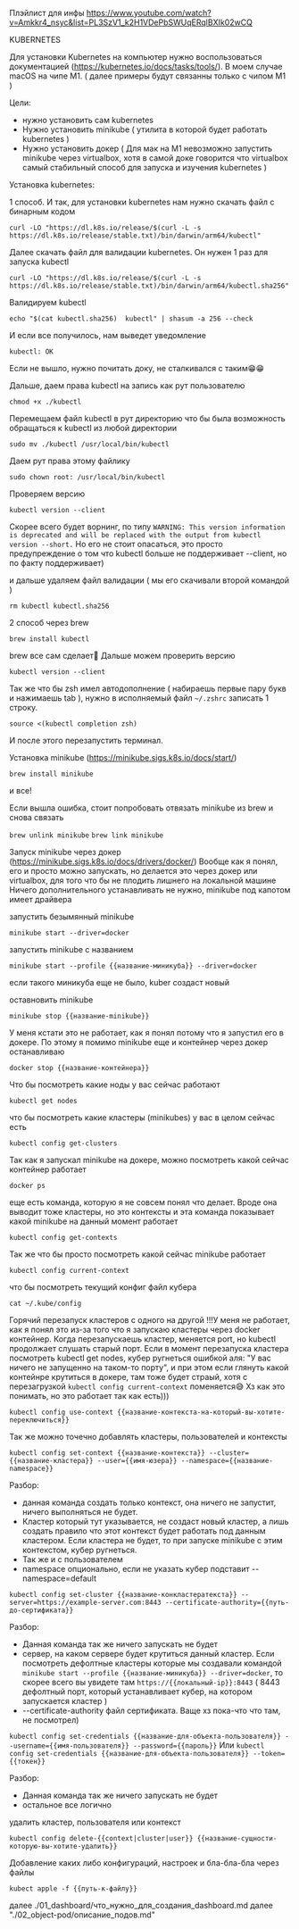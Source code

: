 Плэйлист для инфы https://www.youtube.com/watch?v=Amkkr4_nsyc&list=PL3SzV1_k2H1VDePbSWUqERqlBXIk02wCQ

KUBERNETES

Для установки Kubernetes на компьютер нужно воспользоваться документацией (https://kubernetes.io/docs/tasks/tools/). В моем случае macOS на чипе M1. ( далее примеры будут связанны только с чипом M1 )

Цели:
 - нужно установить сам kubernetes
 - Нужно установить minikube ( утилита в которой будет работать kubernetes )
 - Нужно установить докер ( Для мак на М1 невозможно запустить minikube через virtualbox, хотя в самой доке говорится что virtualbox самый стабильный способ для запуска и изучения kubernetes )

Установка kubernetes:

1 способ.
И так, для установки kubernetes нам нужно скачать файл с бинарным кодом

```curl -LO "https://dl.k8s.io/release/$(curl -L -s https://dl.k8s.io/release/stable.txt)/bin/darwin/arm64/kubectl"```

Далее скачать файл для валидации kubernetes. Он нужен 1 раз для запуска kubectl

```curl -LO "https://dl.k8s.io/release/$(curl -L -s https://dl.k8s.io/release/stable.txt)/bin/darwin/arm64/kubectl.sha256"```

Валидируем kubectl 

```echo "$(cat kubectl.sha256)  kubectl" | shasum -a 256 --check```

И если все получилось, нам выведет уведомление

```kubectl: OK```

Если не вышло, нужно почитать доку, не сталкивался с таким😁😁

Дальше, даем права kubectl на запись как рут пользователю

```chmod +x ./kubectl```

Перемещаем файл kubectl в рут директорию что бы была возможность обращаться к kubectl из любой директории

```sudo mv ./kubectl /usr/local/bin/kubectl```

Даем рут права этому файлику

```sudo chown root: /usr/local/bin/kubectl```

Проверяем версию

```kubectl version --client```

Скорее всего будет ворнинг, по типу
```WARNING: This version information is deprecated and will be replaced with the output from kubectl version --short.```
Но его не стоит опасаться, это просто предупреждение о том что kubectl больше не поддерживает --client, но по факту поддерживает)

и дальше удаляем файл валидации ( мы его скачивали второй командой )

```rm kubectl kubectl.sha256```

2 способ через brew

```brew install kubectl```

brew все сам сделает🤪
Дальше можем проверить версию

```kubectl version --client```

Так же что бы zsh имел автодополнение ( набираешь первые пару букв и нажимаешь tab ), нужно в исполняемый файл ```~/.zshrc``` записать 1 строку.

```source <(kubectl completion zsh)```

И после этого перезапустить терминал.

Установка minikube (https://minikube.sigs.k8s.io/docs/start/)

```brew install minikube```

и все!

Если вышла ошибка, стоит попробовать отвязать minikube из brew и снова связать

```brew unlink minikube```
```brew link minikube```

Запуск minikube через докер (https://minikube.sigs.k8s.io/docs/drivers/docker/)
Вообще как я понял, его и просто можно запускать, но делается это через докер или virtualbox, для того что бы не плодить лишнего на локальной машине
Ничего дополнительного устанавливать не нужно, minikube под капотом имеет драйвера

запустить безымянный minikube

```minikube start --driver=docker```

запустить minikube с названием

```minikube start --profile {{название-миникуба}} --driver=docker```

если такого миникуба еще не было, kuber создаст новый

оставновить minikube

```minikube stop {{название-minikube}}```

У меня кстати это не работает, как я понял потому что я запустил его в докере. По этому я помимо minikube еще и контейнер через докер останавливаю

```docker stop {{название-контейнера}}```

Что бы посмотреть какие ноды у вас сейчас работают

```kubectl get nodes```

что бы посмотреть какие кластеры (minikubes) у вас в целом сейчас есть

```kubectl config get-clusters```

Так как я запускал minikube на докере, можно посмотреть какой сейчас контейнер работает

```docker ps```

еще есть команда, которую я не совсем понял что делает. Вроде она выводит тоже кластеры, но это контексты и эта команда показывает какой minikube на данный момент работает

```kubectl config get-contexts```

Так же что бы просто посмотреть какой сейчас minikube работает

```kubectl config current-context```

что бы посмотреть текущий конфиг файл кубера

```cat ~/.kube/config```

Горячий перезапуск кластеров с одного на другой
!!!У меня не работает, как я понял это из-за того что я запускаю кластеры через docker контейнер. Когда перезапускаешь кластер, меняется port, но kubectl продолжает слушать старый порт. Если в момент перезапуска кластера посмотреть kubectl get nodes, кубер ругнеться ошибкой аля: "У вас ничего не запущенно на таком-то порту", и при этом если глянуть какой контейнре крутиться в докере, там тоже будет страый, хотя с перезагрузкой ```kubectl config current-context``` поменяется😅 Хз как это понимать, но это работает так как есть)))

```kubectl config use-context {{название-контекста-на-который-вы-хотите-переключиться}}```

Так же можно точечно добавлять кластеры, пользователей и контексты

```kubectl config set-context {{название-контекста}} --cluster={{название-кластера}} --user={{имя-юзера}} --namespace={{название-namespace}}```

Разбор:
 - данная команда создать только контекст, она ничего не запустит, ничего выполняться не будет.
 - Кластер который тут указывается, не создаст новый кластер, а лишь создать правило что этот контекст будет работать под данным кластером. Если кластера не будет, то при запуске minikube с этим контекстом, кубер ругнеться.
 - Так же и с пользователем
 - namespace опционально, если не указать кубер подставит --namespace=default

```kubectl config set-cluster {{название-конкластератекста}} --server=https://example-server.com:8443 --certificate-authority={{путь-до-сертификата}}```

Разбор:
 - Данная команда так же ничего запускать не будет
 - сервер, на каком сервере будет крутиться данный кластер. Если посмотреть дефолтные кластеры которые мы создавали командой ```minikube start --profile {{название-миникуба}} --driver=docker```, то скорее всего вы увидете там ```https://{{локальный-ip}}:8443``` ( 8443 дефолтный порт, который устанавливает кубер, на котором запускается кластер )
 - --certificate-authority файл сертификата. Ваще хз пока-что что там, не посмотрел)

```kubectl config set-credentials {{название-для-объекта-пользователя}} --username={{имя-пользователя}} --password={{пароль}}```
Или 
```kubectl config set-credentials {{название-для-объекта-пользователя}} --token={{токен}}```

Разбор:
 - Данная команда так же ничего запускать не будет
 - остальное все логично

удалить кластер, пользователя или контекст

```kubectl config delete-{{context|cluster|user}} {{название-сущности-которую-вы-хотите-удалить}}```

Добавление каких либо конфигураций, настроек и бла-бла-бла через файлы

```kubect apple -f {{путь-к-файлу}}```

далее ./01_dashboard/что_нужно_для_создания_dashboard.md
далее "./02_object-pod/описание_подов.md"
